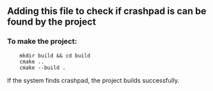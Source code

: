 ## Adding this file to check if crashpad is can be found by the project

### To make the project:

```
    mkdir build && cd build
    cmake ..
    cmake --build .
```

If the system finds crashpad, the project builds successfully.

